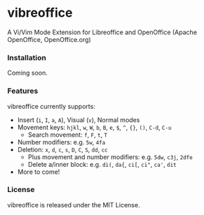 # vibreoffice
A Vi/Vim Mode Extension for Libreoffice and OpenOffice (Apache OpenOffice, OpenOffice.org)

### Installation
Coming soon.

### Features
vibreoffice currently supports:
- Insert (`i`, `I`, `a`, `A`), Visual (`v`), Normal modes
- Movement keys: `hjkl`, `w`, `W`, `b`, `B`, `e`, `$`, `^`, `{}`, `()`, `C-d`, `C-u`
    - Search movement: `f`, `F`, `t`, `T`
- Number modifiers: e.g. `5w`, `4fa`
- Deletion: `x`, `d`, `c`, `s`, `D`, `C`, `S`, `dd`, `cc`
    - Plus movement and number modifiers: e.g. `5dw`, `c3j`, `2dfe`
    - Delete a/inner block: e.g. `di(`, `da{`, `ci[`, `ci"`, `ca'`, `dit`
- More to come!

### License
vibreoffice is released under the MIT License.
